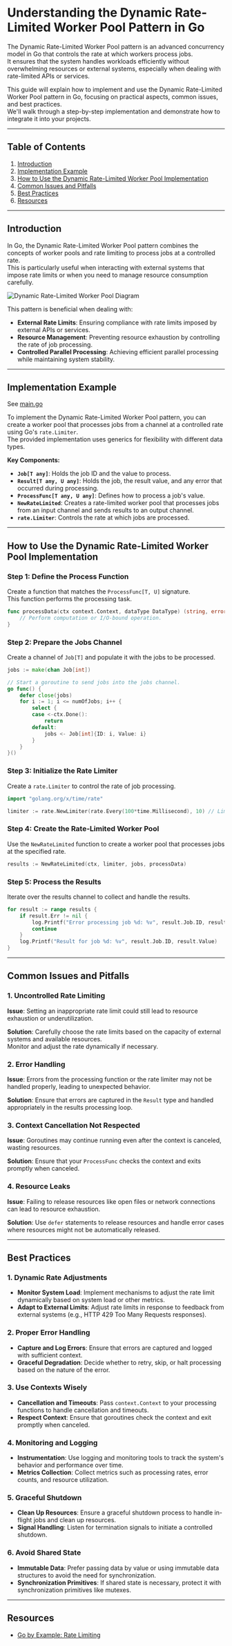 # Understanding the Dynamic Rate-Limited Worker Pool Pattern in Go

The Dynamic Rate-Limited Worker Pool pattern is an advanced concurrency model in Go that controls the rate at which workers process jobs.  
It ensures that the system handles workloads efficiently without overwhelming resources or external systems, especially when dealing with rate-limited APIs or services.

This guide will explain how to implement and use the Dynamic Rate-Limited Worker Pool pattern in Go, focusing on practical aspects, common issues, and best practices.  
We'll walk through a step-by-step implementation and demonstrate how to integrate it into your projects.

---

## Table of Contents

1. [Introduction](#introduction)
2. [Implementation Example](#implementation-example)
3. [How to Use the Dynamic Rate-Limited Worker Pool Implementation](#how-to-use-the-dynamic-rate-limited-worker-pool-implementation)
4. [Common Issues and Pitfalls](#common-issues-and-pitfalls)
5. [Best Practices](#best-practices)
6. [Resources](#resources)

---

## Introduction

In Go, the Dynamic Rate-Limited Worker Pool pattern combines the concepts of worker pools and rate limiting to process jobs at a controlled rate.  
This is particularly useful when interacting with external systems that impose rate limits or when you need to manage resource consumption carefully.

![Dynamic Rate-Limited Worker Pool Diagram](../../../docs/images/dynamic_graph.png)

This pattern is beneficial when dealing with:

- **External Rate Limits**: Ensuring compliance with rate limits imposed by external APIs or services.
- **Resource Management**: Preventing resource exhaustion by controlling the rate of job processing.
- **Controlled Parallel Processing**: Achieving efficient parallel processing while maintaining system stability.

---

## Implementation Example

See [main.go](main.go)

To implement the Dynamic Rate-Limited Worker Pool pattern, you can create a worker pool that processes jobs from a channel at a controlled rate using Go's `rate.Limiter`.  
The provided implementation uses generics for flexibility with different data types.

**Key Components:**

- **`Job[T any]`**: Holds the job ID and the value to process.
- **`Result[T any, U any]`**: Holds the job, the result value, and any error that occurred during processing.
- **`ProcessFunc[T any, U any]`**: Defines how to process a job's value.
- **`NewRateLimited`**: Creates a rate-limited worker pool that processes jobs from an input channel and sends results to an output channel.
- **`rate.Limiter`**: Controls the rate at which jobs are processed.

---

## How to Use the Dynamic Rate-Limited Worker Pool Implementation

### Step 1: Define the Process Function

Create a function that matches the `ProcessFunc[T, U]` signature.  
This function performs the processing task.

```go
func processData(ctx context.Context, dataType DataType) (string, error) {
    // Perform computation or I/O-bound operation.
}
```

### Step 2: Prepare the Jobs Channel

Create a channel of `Job[T]` and populate it with the jobs to be processed.

```go
jobs := make(chan Job[int])

// Start a goroutine to send jobs into the jobs channel.
go func() {
    defer close(jobs)
    for i := 1; i <= numOfJobs; i++ {
        select {
        case <-ctx.Done():
            return
        default:
            jobs <- Job[int]{ID: i, Value: i}
        }
    }
}()
```

### Step 3: Initialize the Rate Limiter

Create a `rate.Limiter` to control the rate of job processing.

```go
import "golang.org/x/time/rate"

limiter := rate.NewLimiter(rate.Every(100*time.Millisecond), 10) // Limit to 10 jobs per second with a burst of 10
```

### Step 4: Create the Rate-Limited Worker Pool

Use the `NewRateLimited` function to create a worker pool that processes jobs at the specified rate.

```go
results := NewRateLimited(ctx, limiter, jobs, processData)
```

### Step 5: Process the Results

Iterate over the results channel to collect and handle the results.

```go
for result := range results {
    if result.Err != nil {
        log.Printf("Error processing job %d: %v", result.Job.ID, result.Err)
        continue
    }
    log.Printf("Result for job %d: %v", result.Job.ID, result.Value)
}
```

---

## Common Issues and Pitfalls

### 1. Uncontrolled Rate Limiting

**Issue**: Setting an inappropriate rate limit could still lead to resource exhaustion or underutilization.

**Solution**: Carefully choose the rate limits based on the capacity of external systems and available resources.  
Monitor and adjust the rate dynamically if necessary.

### 2. Error Handling

**Issue**: Errors from the processing function or the rate limiter may not be handled properly, leading to unexpected behavior.

**Solution**: Ensure that errors are captured in the `Result` type and handled appropriately in the results processing loop.

### 3. Context Cancellation Not Respected

**Issue**: Goroutines may continue running even after the context is canceled, wasting resources.

**Solution**: Ensure that your `ProcessFunc` checks the context and exits promptly when canceled.

### 4. Resource Leaks

**Issue**: Failing to release resources like open files or network connections can lead to resource exhaustion.

**Solution**: Use `defer` statements to release resources and handle error cases where resources might not be automatically released.

---

## Best Practices

### 1. Dynamic Rate Adjustments

- **Monitor System Load**: Implement mechanisms to adjust the rate limit dynamically based on system load or other metrics.
- **Adapt to External Limits**: Adjust rate limits in response to feedback from external systems (e.g., HTTP 429 Too Many Requests responses).

### 2. Proper Error Handling

- **Capture and Log Errors**: Ensure that errors are captured and logged with sufficient context.
- **Graceful Degradation**: Decide whether to retry, skip, or halt processing based on the nature of the error.

### 3. Use Contexts Wisely

- **Cancellation and Timeouts**: Pass `context.Context` to your processing functions to handle cancellation and timeouts.
- **Respect Context**: Ensure that goroutines check the context and exit promptly when canceled.

### 4. Monitoring and Logging

- **Instrumentation**: Use logging and monitoring tools to track the system's behavior and performance over time.
- **Metrics Collection**: Collect metrics such as processing rates, error counts, and resource utilization.

### 5. Graceful Shutdown

- **Clean Up Resources**: Ensure a graceful shutdown process to handle in-flight jobs and clean up resources.
- **Signal Handling**: Listen for termination signals to initiate a controlled shutdown.

### 6. Avoid Shared State

- **Immutable Data**: Prefer passing data by value or using immutable data structures to avoid the need for synchronization.
- **Synchronization Primitives**: If shared state is necessary, protect it with synchronization primitives like mutexes.

---

## Resources

- [Go by Example: Rate Limiting](https://gobyexample.com/rate-limiting)